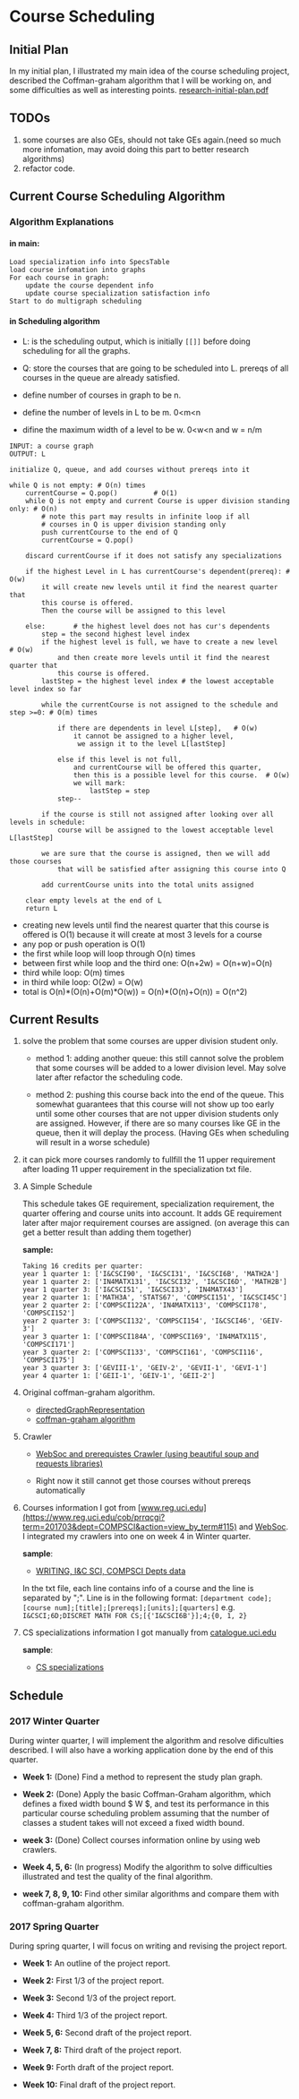 # Course Scheduling

## Initial Plan
In my initial plan, I illustrated my main idea of the course scheduling project,
described the Coffman-graham algorithm that I will be working on, and some difficulties as well as interesting points.
[research-initial-plan.pdf](research-initial-plan.pdf)

## TODOs
1. some courses are also GEs, should not take GEs again.(need so much more infomation, may avoid doing this part to better research algorithms)
2. refactor code.

## Current Course Scheduling Algorithm
### Algorithm Explanations
#### in main:
```
Load specialization info into SpecsTable
load course infomation into graphs
For each course in graph:
    update the course dependent info
    update course specialization satisfaction info
Start to do multigraph scheduling
```

#### in Scheduling algorithm

- L: is the scheduling output, which is initially ```[[]]``` before doing
scheduling for all the graphs.

- Q: store the courses that are going to be scheduled into L. prereqs of all courses in the queue are already satisfied.

- define number of courses in graph to be n.

- define the number of levels in L to be m. 0<m<n

- difine the maximum width of a level to be w.  0<w<n and w = n/m

```
INPUT: a course graph
OUTPUT: L

initialize Q, queue, and add courses without prereqs into it

while Q is not empty: # O(n) times
    currentCourse = Q.pop()         # O(1)
    while Q is not empty and current Course is upper division standing only: # O(n)
        # note this part may results in infinite loop if all
        # courses in Q is upper division standing only
        push currentCourse to the end of Q
        currentCourse = Q.pop()

    discard currentCourse if it does not satisfy any specializations

    if the highest Level in L has currentCourse's dependent(prereq): # O(w)
        it will create new levels until it find the nearest quarter that
        this course is offered.
        Then the course will be assigned to this level

    else:       # the highest level does not has cur's dependents
        step = the second highest level index
        if the highest level is full, we have to create a new level     # O(w)
            and then create more levels until it find the nearest quarter that
            this course is offered.
        lastStep = the highest level index # the lowest acceptable level index so far

        while the currentCourse is not assigned to the schedule and step >=0: # O(m) times

            if there are dependents in level L[step],   # O(w)
                it cannot be assigned to a higher level,
                 we assign it to the level L[lastStep]

            else if this level is not full,
                and currentCourse will be offered this quarter,
                then this is a possible level for this course.  # O(w)
                we will mark:
                    lastStep = step
            step--

        if the course is still not assigned after looking over all levels in schedule:
            course will be assigned to the lowest acceptable level L[lastStep]

        we are sure that the course is assigned, then we will add those courses
            that will be satisfied after assigning this course into Q

        add currentCourse units into the total units assigned

    clear empty levels at the end of L
    return L
```

- creating new levels until find the nearest quarter that this course is offered is
O(1) because it will create at most 3 levels for a course
- any pop or push operation is O(1)
- the first while loop will loop through O(n) times
- between first while loop and the third one: O(n+2w) = O(n+w)=O(n)
- third while loop: O(m) times
- in third while loop: O(2w) = O(w)
- total is O(n)\*(O(n)+O(m)\*O(w)) = O(n)\*(O(n)+O(n)) = O(n^2)



## Current Results
1. solve the problem that some courses are upper division student only.

    - method 1: adding another queue: this still cannot solve the problem that some courses will be added to a lower division level. May solve later after refactor the scheduling code. 
    
    - method 2: pushing this course back into the end of the queue. This somewhat guarantees that this course will not show up too early until some other courses that are not upper division students only are assigned. However, if there are so many courses like GE in the queue, then it will deplay the process. (Having GEs when scheduling will result in a worse schedule)

2. it can pick more courses randomly to fullfill the 11 upper requirement after loading 11 upper requirement in the specialization txt file. 

3. A Simple Schedule

    This schedule takes GE requirement, specialization requirement, the quarter offering and course units into account.
     It adds GE requirement later after major requirement courses are assigned. (on average this can get a better result than adding them together)

    **sample:**
    ```
    Taking 16 credits per quarter:
    year 1 quarter 1: ['I&CSCI90', 'I&CSCI31', 'I&CSCI6B', 'MATH2A']
    year 1 quarter 2: ['IN4MATX131', 'I&CSCI32', 'I&CSCI6D', 'MATH2B']
    year 1 quarter 3: ['I&CSCI51', 'I&CSCI33', 'IN4MATX43']
    year 2 quarter 1: ['MATH3A', 'STATS67', 'COMPSCI151', 'I&CSCI45C']
    year 2 quarter 2: ['COMPSCI122A', 'IN4MATX113', 'COMPSCI178', 'COMPSCI152']
    year 2 quarter 3: ['COMPSCI132', 'COMPSCI154', 'I&CSCI46', 'GEIV-3']
    year 3 quarter 1: ['COMPSCI184A', 'COMPSCI169', 'IN4MATX115', 'COMPSCI171']
    year 3 quarter 2: ['COMPSCI133', 'COMPSCI161', 'COMPSCI116', 'COMPSCI175']
    year 3 quarter 3: ['GEVIII-1', 'GEIV-2', 'GEVII-1', 'GEVI-1']
    year 4 quarter 1: ['GEII-1', 'GEIV-1', 'GEII-2']
    ```

4. Original coffman-graham algorithm.
    - [directedGraphRepresentation](coffman_graham_algorithm/directedGraphRepresentation.py)
    - [coffman-graham algorithm](coffman_graham_algorithm/coffman-grapham.py)

5. Crawler
    - [WebSoc and prerequistes Crawler (using beautiful soup and requests libraries)](WebSoc.py)

    - Right now it still cannot get those courses without prereqs automatically

6. Courses information I got from [www.reg.uci.edu](https://www.reg.uci.edu/cob/prrqcgi?term=201703&dept=COMPSCI&action=view_by_term#115) and [WebSoc](https://www.reg.uci.edu/perl/WebSoc). I integrated my crawlers into one on week 4 in Winter quarter.

    **sample**:
    - [WRITING, I&C SCI, COMPSCI Depts data](info/test/fullcourses.txt)

    In the txt file, each line contains info of a course and the line is separated by ";". Line is in the following format:
    ```[department code];[course num];[title];[prereqs];[units];[quarters]```
    e.g.
    ```I&CSCI;6D;DISCRET MATH FOR CS;[{'I&CSCI6B'}];4;{0, 1, 2}```

7. CS specializations information I got manually from [catalogue.uci.edu](http://catalogue.uci.edu/donaldbrenschoolofinformationandcomputersciences/departmentofcomputerscience/#majorstext)

    **sample**:
    - [CS specializations](info/specializations.txt)




## Schedule

### 2017 Winter Quarter
During winter quarter, I will implement the algorithm and resolve dificulties described. I
will also have a working application done by the end of this quarter.
- **Week 1:** (Done) Find a method to represent the study plan graph.

- **Week 2:** (Done) Apply the basic Coffman-Graham algorithm, which defines a fixed width bound $ W $, and test its performance in this particular course scheduling problem assuming that the number of classes a student takes will not exceed a fixed width bound.

- **week 3:** (Done) Collect courses information online by using web crawlers.

- **Week 4, 5, 6:** (In progress) Modify the algorithm to solve difficulties illustrated and test the quality of the final algorithm.

- **week 7, 8, 9, 10:** Find other similar algorithms and compare them with coffman-graham algorithm. 

### 2017 Spring Quarter

During spring quarter, I will focus on writing and revising the project report. 

- **Week 1:** An outline of the project report.

- **Week 2:** First 1/3 of the project report.

- **Week 3:** Second 1/3 of the project report.

- **Week 4:** Third 1/3 of the project report.

- **Week 5, 6:** Second draft of the project report.

- **Week 7, 8:** Third draft of the project report.

- **Week 9:**  Forth draft of the project report. 

- **Week 10:** Final draft of the project report. 